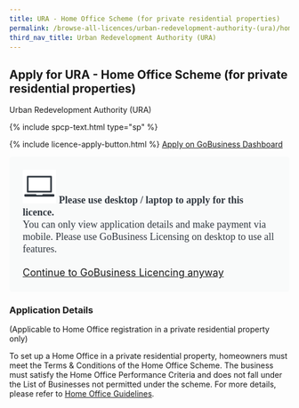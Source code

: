 ```yaml
---
title: URA - Home Office Scheme (for private residential properties)
permalink: /browse-all-licences/urban-redevelopment-authority-(ura)/home-office-scheme-(for-private-residential-properties)
third_nav_title: Urban Redevelopment Authority (URA)
---
```


## Apply for URA - Home Office Scheme (for private residential properties)

Urban Redevelopment Authority (URA)

{% include spcp-text.html type="sp" %}

{% include licence-apply-button.html %}
<a class="btn" id = "desktopNotice" href="https://dashboard.gobusiness.gov.sg/task-details/homeofficeschemeura" target="_blank" rel="noopener">Apply on GoBusiness Dashboard</a>

<div id = "mobileNotice" style="background: #F9FAFA; border-radius: 5px; width: auto; height: auto; padding: 24px 24px; font-size: 18px; color: #313840;">
<img src="/images/laptop.svg" alt="" style="height: 60px; width: 60px; margin-left: 0px;">
<span style="font-weight: bold; font-family: hknova-bold; font-size: 18px; ">Please use desktop / laptop to apply for this licence.</span><br>
<span style="font-family: hknova-regular;">You can only view application details and make payment via mobile. Please use GoBusiness Licensing on desktop to use all features.</span><br><br>
<a id="mobileNotice" href="https://dashboard.gobusiness.gov.sg/task-details/homeofficeschemeura" target="_blank" rel="noopener">Continue to GoBusiness Licencing anyway</a>
</div>

<H3>Application Details</H3>

<p>(Applicable to Home Office registration in a private residential property only)</p>
 <p>To set up a Home Office in a private residential property, homeowners must meet the Terms & Conditions of the Home Office Scheme. The business must satisfy the Home Office Performance Criteria and does not fall under the List of Businesses not permitted under the scheme. For more details, please refer to <a href="https://www.ura.gov.sg/Corporate/Guidelines/Home-Business/Home-Office-Scheme" target="_blank" rel="noopener">Home Office Guidelines</a>.</p>

